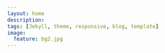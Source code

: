 ```yaml
---
layout: home
description: 
tags: [Jekyll, theme, responsive, blog, template]
image:
  feature: bg2.jpg
---
```

